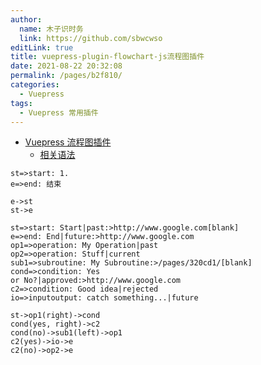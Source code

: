 ```yaml
---
author: 
  name: 木子识时务
  link: https://github.com/sbwcwso
editLink: true
title: vuepress-plugin-flowchart-js流程图插件
date: 2021-08-22 20:32:08
permalink: /pages/b2f810/
categories: 
  - Vuepress
tags: 
  - Vuepress 常用插件
---
```


- [Vuepress 流程图插件](https://vuepress-plugin-flowchart-js.wxsm.space/)
  - [相关语法](https://github.com/adrai/flowchart.js)


```flowchart
st=>start: 1.
e=>end: 结束

e->st
st->e
```

```flowchart
st=>start: Start|past:>http://www.google.com[blank]
e=>end: End|future:>http://www.google.com
op1=>operation: My Operation|past
op2=>operation: Stuff|current
sub1=>subroutine: My Subroutine:>/pages/320cd1/[blank]
cond=>condition: Yes
or No?|approved:>http://www.google.com
c2=>condition: Good idea|rejected
io=>inputoutput: catch something...|future

st->op1(right)->cond
cond(yes, right)->c2
cond(no)->sub1(left)->op1
c2(yes)->io->e
c2(no)->op2->e
```
